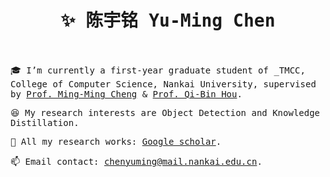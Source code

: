 <h1 align="center">
  <samp>
     ✨ 陈宇铭 Yu-Ming Chen
    <br><br>
</h1>



<samp>
  
:mortar_board: I’m currently a first-year graduate student of _TMCC, College of Computer Science, Nankai University, supervised by [Prof. Ming-Ming Cheng](https://mmcheng.net) & [Prof. Qi-Bin Hou](https://houqb.github.io/).

:laughing: My research interests are Object Detection and Knowledge Distillation.
  
:page_with_curl: All my research works: [Google scholar](https://scholar.google.com/citations?user=EweNbRAAAAAJ&hl=zh-CN).
  
:mailbox: Email contact: chenyuming@mail.nankai.edu.cn.
